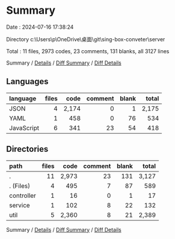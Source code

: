 # Summary

Date : 2024-07-16 17:38:24

Directory c:\\Users\\p\\OneDrive\\桌面\\git\\sing-box-conveter\\server

Total : 11 files,  2973 codes, 23 comments, 131 blanks, all 3127 lines

Summary / [Details](details.md) / [Diff Summary](diff.md) / [Diff Details](diff-details.md)

## Languages
| language | files | code | comment | blank | total |
| :--- | ---: | ---: | ---: | ---: | ---: |
| JSON | 4 | 2,174 | 0 | 1 | 2,175 |
| YAML | 1 | 458 | 0 | 76 | 534 |
| JavaScript | 6 | 341 | 23 | 54 | 418 |

## Directories
| path | files | code | comment | blank | total |
| :--- | ---: | ---: | ---: | ---: | ---: |
| . | 11 | 2,973 | 23 | 131 | 3,127 |
| . (Files) | 4 | 495 | 7 | 87 | 589 |
| controller | 1 | 16 | 0 | 1 | 17 |
| service | 1 | 102 | 8 | 22 | 132 |
| util | 5 | 2,360 | 8 | 21 | 2,389 |

Summary / [Details](details.md) / [Diff Summary](diff.md) / [Diff Details](diff-details.md)